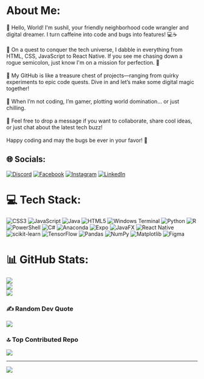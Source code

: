 #  About Me:
👾 Hello, World! I'm sushil, your friendly neighborhood code wrangler and digital dreamer. I turn caffeine into code and bugs into features! 💻☕️<br><br>🧩 On a quest to conquer the tech universe, I dabble in everything from HTML, CSS, JavaScript to React Native. If you see me chasing down a rogue semicolon, just know I'm on a mission for perfection. 🎯<br><br>🚀 My GitHub is like a treasure chest of projects—ranging from quirky experiments to epic code quests. Dive in and let’s make some digital magic together!<br><br>🌟 When I’m not coding, I’m gamer, plotting world domination... or just chilling.<br><br>👋 Feel free to drop a message if you want to collaborate, share cool ideas, or just chat about the latest tech buzz!<br><br>Happy coding and may the bugs be ever in your favor! 🌟


## 🌐 Socials:
[![Discord](https://img.shields.io/badge/Discord-%237289DA.svg?logo=discord&logoColor=white)](https://discord.gg/https://discord.gg/rv7J593V) [![Facebook](https://img.shields.io/badge/Facebook-%231877F2.svg?logo=Facebook&logoColor=white)](https://facebook.com/https://www.facebook.com/share/eUujorHPruwZp3pH/?mibextid=qi2Omghttps://discord.gg/rv7J593V) [![Instagram](https://img.shields.io/badge/Instagram-%23E4405F.svg?logo=Instagram&logoColor=white)](https://instagram.com/sushilthakur450https://www.linkedin.com/in/sushil-thakur-847122245?utm_source=share&utm_campaign=share_via&utm_content=profile&utm_medium=android_app) [![LinkedIn](https://img.shields.io/badge/LinkedIn-%230077B5.svg?logo=linkedin&logoColor=white)](https://linkedin.com/in/https://www.linkedin.com/in/sushil-thakur-847122245?utm_source=share&utm_campaign=share_via&utm_content=profile&utm_medium=android_app) 

# 💻 Tech Stack:
![CSS3](https://img.shields.io/badge/css3-%231572B6.svg?style=for-the-badge&logo=css3&logoColor=white) ![JavaScript](https://img.shields.io/badge/javascript-%23323330.svg?style=for-the-badge&logo=javascript&logoColor=%23F7DF1E) ![Java](https://img.shields.io/badge/java-%23ED8B00.svg?style=for-the-badge&logo=openjdk&logoColor=white) ![HTML5](https://img.shields.io/badge/html5-%23E34F26.svg?style=for-the-badge&logo=html5&logoColor=white) ![Windows Terminal](https://img.shields.io/badge/Windows%20Terminal-%234D4D4D.svg?style=for-the-badge&logo=windows-terminal&logoColor=white) ![Python](https://img.shields.io/badge/python-3670A0?style=for-the-badge&logo=python&logoColor=ffdd54) ![R](https://img.shields.io/badge/r-%23276DC3.svg?style=for-the-badge&logo=r&logoColor=white) ![PowerShell](https://img.shields.io/badge/PowerShell-%235391FE.svg?style=for-the-badge&logo=powershell&logoColor=white) ![C#](https://img.shields.io/badge/c%23-%23239120.svg?style=for-the-badge&logo=csharp&logoColor=white) ![Anaconda](https://img.shields.io/badge/Anaconda-%2344A833.svg?style=for-the-badge&logo=anaconda&logoColor=white) ![Expo](https://img.shields.io/badge/expo-1C1E24?style=for-the-badge&logo=expo&logoColor=#D04A37) ![JavaFX](https://img.shields.io/badge/javafx-%23FF0000.svg?style=for-the-badge&logo=javafx&logoColor=white) ![React Native](https://img.shields.io/badge/react_native-%2320232a.svg?style=for-the-badge&logo=react&logoColor=%2361DAFB) ![scikit-learn](https://img.shields.io/badge/scikit--learn-%23F7931E.svg?style=for-the-badge&logo=scikit-learn&logoColor=white) ![TensorFlow](https://img.shields.io/badge/TensorFlow-%23FF6F00.svg?style=for-the-badge&logo=TensorFlow&logoColor=white) ![Pandas](https://img.shields.io/badge/pandas-%23150458.svg?style=for-the-badge&logo=pandas&logoColor=white) ![NumPy](https://img.shields.io/badge/numpy-%23013243.svg?style=for-the-badge&logo=numpy&logoColor=white) ![Matplotlib](https://img.shields.io/badge/Matplotlib-%23ffffff.svg?style=for-the-badge&logo=Matplotlib&logoColor=black) ![Figma](https://img.shields.io/badge/figma-%23F24E1E.svg?style=for-the-badge&logo=figma&logoColor=white)
# 📊 GitHub Stats:
![](https://github-readme-stats.vercel.app/api?username=sushil-thakur&theme=dark&hide_border=false&include_all_commits=false&count_private=false)<br/>
![](https://github-readme-streak-stats.herokuapp.com/?user=sushil-thakur&theme=dark&hide_border=false)<br/>
![](https://github-readme-stats.vercel.app/api/top-langs/?username=sushil-thakur&theme=dark&hide_border=false&include_all_commits=false&count_private=false&layout=compact)

### ✍️ Random Dev Quote
![](https://quotes-github-readme.vercel.app/api?type=horizontal&theme=radical)

### 🔝 Top Contributed Repo
![](https://github-contributor-stats.vercel.app/api?username=sushil-thakur&limit=5&theme=dark&combine_all_yearly_contributions=true)

---
[![](https://visitcount.itsvg.in/api?id=sushil-thakur&icon=0&color=0)](https://visitcount.itsvg.in)

<!-- Proudly created with GPRM ( https://gprm.itsvg.in ) -->
